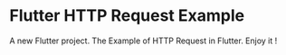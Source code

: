 # Flutter HTTP Request Example

A new Flutter project. The Example of HTTP Request in Flutter. 
Enjoy it !
